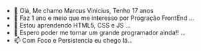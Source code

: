 - 👋 Olá, Me chamo Marcus Vinicius, Tenho 17 anos
- 👀 Faz 1 ano e meio que me interesso por Progração FrontEnd ...
- 🌱 Estou aprendendo HTML5, CSS e JS ...
- 💞️ Espero poder me tornar um grande programador ainda!! ...
- 📫 Com Foco e Persistencia eu chego lá...

<!---
MarcusVinii/MarcusVinii is a ✨ special ✨ repository because its `README.md` (this file) appears on your GitHub profile.
You can click the Preview link to take a look at your changes.
--->
